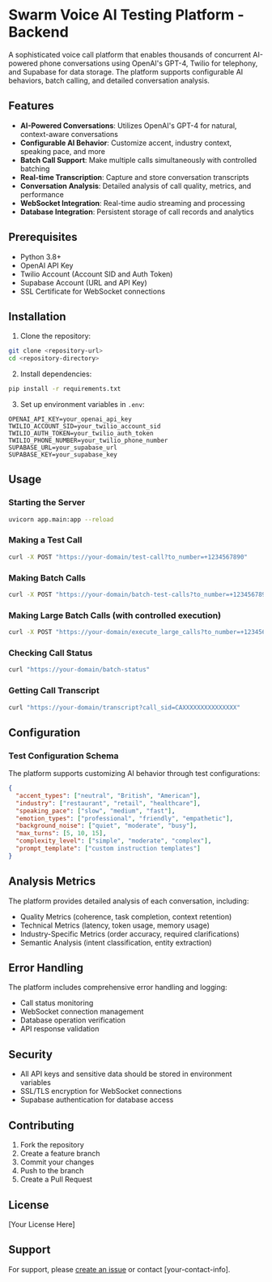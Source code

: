 # Swarm Voice AI Testing Platform - Backend

A sophisticated voice call platform that enables thousands of concurrent AI-powered phone conversations using OpenAI's GPT-4, Twilio for telephony, and Supabase for data storage. The platform supports configurable AI behaviors, batch calling, and detailed conversation analysis.

## Features

- **AI-Powered Conversations**: Utilizes OpenAI's GPT-4 for natural, context-aware conversations
- **Configurable AI Behavior**: Customize accent, industry context, speaking pace, and more
- **Batch Call Support**: Make multiple calls simultaneously with controlled batching
- **Real-time Transcription**: Capture and store conversation transcripts
- **Conversation Analysis**: Detailed analysis of call quality, metrics, and performance
- **WebSocket Integration**: Real-time audio streaming and processing
- **Database Integration**: Persistent storage of call records and analytics

## Prerequisites

- Python 3.8+
- OpenAI API Key
- Twilio Account (Account SID and Auth Token)
- Supabase Account (URL and API Key)
- SSL Certificate for WebSocket connections

## Installation

1. Clone the repository:
```bash
git clone <repository-url>
cd <repository-directory>
```

2. Install dependencies:
```bash
pip install -r requirements.txt
```

3. Set up environment variables in `.env`:
```env
OPENAI_API_KEY=your_openai_api_key
TWILIO_ACCOUNT_SID=your_twilio_account_sid
TWILIO_AUTH_TOKEN=your_twilio_auth_token
TWILIO_PHONE_NUMBER=your_twilio_phone_number
SUPABASE_URL=your_supabase_url
SUPABASE_KEY=your_supabase_key
```

## Usage

### Starting the Server

```bash
uvicorn app.main:app --reload
```

### Making a Test Call

```bash
curl -X POST "https://your-domain/test-call?to_number=+1234567890"
```

### Making Batch Calls

```bash
curl -X POST "https://your-domain/batch-test-calls?to_number=+1234567890&num_calls=2"
```

### Making Large Batch Calls (with controlled execution)

```bash
curl -X POST "https://your-domain/execute_large_calls?to_number=+1234567890&total_calls=4"
```

### Checking Call Status

```bash
curl "https://your-domain/batch-status"
```

### Getting Call Transcript

```bash
curl "https://your-domain/transcript?call_sid=CAXXXXXXXXXXXXXXX"
```

## Configuration

### Test Configuration Schema

The platform supports customizing AI behavior through test configurations:

```json
{
  "accent_types": ["neutral", "British", "American"],
  "industry": ["restaurant", "retail", "healthcare"],
  "speaking_pace": ["slow", "medium", "fast"],
  "emotion_types": ["professional", "friendly", "empathetic"],
  "background_noise": ["quiet", "moderate", "busy"],
  "max_turns": [5, 10, 15],
  "complexity_level": ["simple", "moderate", "complex"],
  "prompt_template": ["custom instruction templates"]
}
```

## Analysis Metrics

The platform provides detailed analysis of each conversation, including:

- Quality Metrics (coherence, task completion, context retention)
- Technical Metrics (latency, token usage, memory usage)
- Industry-Specific Metrics (order accuracy, required clarifications)
- Semantic Analysis (intent classification, entity extraction)

## Error Handling

The platform includes comprehensive error handling and logging:
- Call status monitoring
- WebSocket connection management
- Database operation verification
- API response validation

## Security

- All API keys and sensitive data should be stored in environment variables
- SSL/TLS encryption for WebSocket connections
- Supabase authentication for database access

## Contributing

1. Fork the repository
2. Create a feature branch
3. Commit your changes
4. Push to the branch
5. Create a Pull Request

## License

[Your License Here]

## Support

For support, please [create an issue](your-issue-tracker-url) or contact [your-contact-info].
